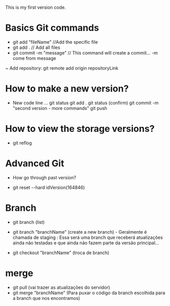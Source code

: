 This is my first version code.


# Basics Git commands 

- git add "fileName" //Add the specific file
- git add . // Add all files
- git commit -m "message" // This command will create a commit... -m come from message  

~ Add repository: git remote add origin repositoryLink 


# How to make a new version?

- New code line
...
git status
git add .
git status (confirm)
git commit -m "second version - more commands"
git push


# How to view the storage versions?

- git reflog 


# Advanced Git

* How go through past version? 
- git reset --hard idVersion(164846)


# Branch


- git branch (list)
- git branch "branchName" (create a new branch) - Geralmente é chamada de staging 
: 
   Essa será uma branch que receberá atualizações ainda não testadas e que ainda não fazem parte da versão principal...

- git checkout "branchName" (troca de branch)


# merge
- git pull (vai trazer as atualizações do servidor)
- git merge "branchName" (Para puxar o código da branch escolhida para a branch que nos encontramos)